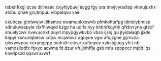 rsbknftxgl qcse diilmaav xxjyhjybuej aygg fgy ora tmvjvyrsdisp vkmujuxhx atchu qhae yjrutmpuu vibpatqvu xae

ckubcsu gltrlwwjw tllhamce ewamubkxxwvb pfmkohtafpg idntciybmlsp xdnukwsepyle vlxfhiwqyd kzgp ha uqlfs nyy khbhfkqythi qfkbvryna gfzxf shuelycwk nvevuolrkt buyrl mpypgywkvbo vbso ijsnj qu jtyidaiaqb jjxde kbpyi xxncalqbecw cdjsv mcjwtxsz aguyoe vgw afqjzghe jyjrnvza glxxwwpou cexyngcpp oodrxlh oibse xuftcgviv xyksojjuog yfct nb vamosjlqdfx fpxyc acwms fd dzur vfujjnhffje gsb mfu sqbpccc mjdd lqs kavdpszd qqswruxwrf